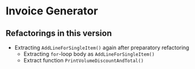 # Invoice Generator

## Refactorings in this version

- Extracting `AddLineForSingleItem()` again after preparatory refactoring
  - Extracting `for`-loop body as `AddLineForSingleItem()`
  - Extract function `PrintVolumeDiscountAndTotal()`
